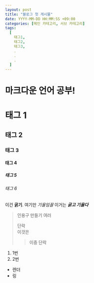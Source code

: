 ```yaml
---
layout: post
title: "블로그 첫 게시물"
date: YYYY-MM-DD HH:MM:SS +09:00
categories: [메인 카테고리, 서브 카테고리]
tags:
  [
    태그1,
    태그2,
    태그3,
    .
    .
    .
  ]
---
```


# 마크다운 언어 공부!

# 태그 1
## 태그 2
### 태그 3
#### 태그 4
##### 태그 5
###### 태그 6
이건 **굵기**.
여기만 *기울임꼴*
이거는 ***굵고 기울다***
>인용구 만들기
>여러
>
>단락<br>
>이것은
>
>>이중 단락
1. 1번
2. 2번
- 렌더
- 링